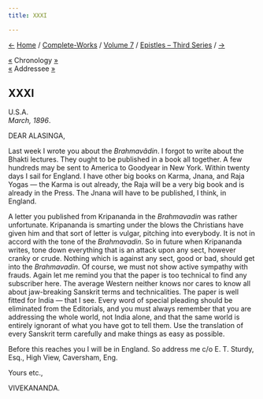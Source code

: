 ```yaml
---
title: XXXI

---
```

<div>

[←](30_rakhal.htm) [Home](../../../index.htm) /
[Complete-Works](../../complete_works.htm) / [Volume
7](../volume_7_contents.htm) / [Epistles – Third
Series](epistles_third_series_contents.htm) / [→](32_dear.htm)

  

[«](../../volume_5/epistles_first_series/060_alasinga.htm) Chronology
[»](../../volume_6/epistles_second_series/095_mrs_bull.htm)  
[«](../../volume_5/epistles_first_series/060_alasinga.htm) Addressee
[»](../../volume_5/epistles_first_series/063_alasinga.htm)

## XXXI

U.S.A.  
*March, 1896*.

DEAR ALASINGA,

Last week I wrote you about the *Brahmavâdin*. I forgot to write about
the Bhakti lectures. They ought to be published in a book all together.
A few hundreds may be sent to America to Goodyear in New York. Within
twenty days I sail for England. I have other big books on Karma, Jnana,
and Raja Yogas — the Karma is out already, the Raja will be a very big
book and is already in the Press. The Jnana will have to be published, I
think, in England.

A letter you published from Kripananda in the *Brahmavadin* was rather
unfortunate. Kripananda is smarting under the blows the Christians have
given him and that sort of letter is vulgar, pitching into everybody. It
is not in accord with the tone of the *Brahmavadin*. So in future when
Kripananda writes, tone down everything that is an attack upon any sect,
however cranky or crude. Nothing which is against any sect, good or bad,
should get into the *Brahmavadin*. Of course, we must not show active
sympathy with frauds. Again let me remind you that the paper is too
technical to find any subscriber here. The average Western neither knows
nor cares to know all about jaw-breaking Sanskrit terms and
technicalities. The paper is well fitted for India — that I see. Every
word of special pleading should be eliminated from the Editorials, and
you must always remember that you are addressing the whole world, not
India alone, and that the same world is entirely ignorant of what you
have got to tell them. Use the translation of every Sanskrit term
carefully and make things as easy as possible.

Before this reaches you I will be in England. So address me c/o E. T.
Sturdy, Esq., High View, Caversham, Eng. 

Yours etc.,

VIVEKANANDA.

</div>
